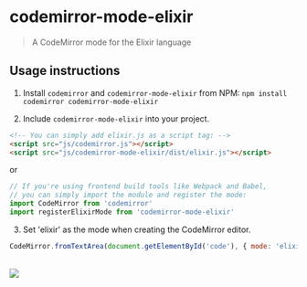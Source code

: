 # codemirror-mode-elixir
> A CodeMirror mode for the Elixir language

## Usage instructions

1. Install `codemirror` and `codemirror-mode-elixir` from NPM: `npm install
codemirror codemirror-mode-elixir`

2. Include `codemirror-mode-elixir` into your project.

  ```html
  <!-- You can simply add elixir.js as a script tag: -->
  <script src="js/codemirror.js"></script>
  <script src="js/codemirror-mode-elixir/dist/elixir.js"></script>
  ```

  or

  ```js
  // If you're using frontend build tools like Webpack and Babel,
  // you can simply import the module and register the mode:
  import CodeMirror from 'codemirror'
  import registerElixirMode from 'codemirror-mode-elixir'
  ```

3. Set 'elixir' as the mode when creating the CodeMirror editor.

  ```js
  CodeMirror.fromTextArea(document.getElementById('code'), { mode: 'elixir' })
  ```

<br>

<a href="https://www.netlify.com">
  <img src="https://www.netlify.com/img/global/badges/netlify-light.svg">
</a>

